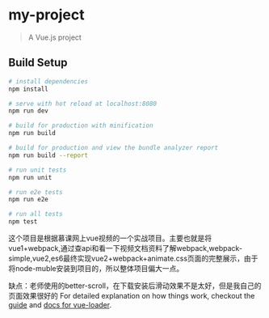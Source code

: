 # my-project

> A Vue.js project

## Build Setup

``` bash
# install dependencies
npm install

# serve with hot reload at localhost:8080
npm run dev

# build for production with minification
npm run build

# build for production and view the bundle analyzer report
npm run build --report

# run unit tests
npm run unit

# run e2e tests
npm run e2e

# run all tests
npm test
```

这个项目是根据慕课网上vue视频的一个实战项目。主要也就是将vue1+webpack,通过查api和看一下视频文档资料了解webpack,webpack-simple,vue2,es6最终实现vue2+webpack+animate.css页面的完整展示，由于将node-muble安装到项目的，所以整体项目偏大一点。

缺点：老师使用的better-scroll，在下载安装后滑动效果不是太好，但是我自己的页面效果很好的
For detailed explanation on how things work, checkout the [guide](http://vuejs-templates.github.io/webpack/) and [docs for vue-loader](http://vuejs.github.io/vue-loader).
